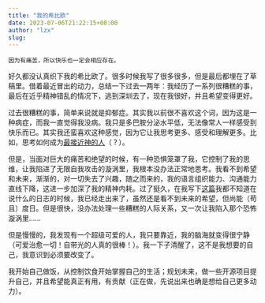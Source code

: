 ```yaml
---
title: "我的希比欧"
date: 2023-07-06T21:22:15+08:00
author: "lzx"
slug: 
---
```


```
因为有痛苦，所以快乐也一定会相应存在。
```

好久都没认真织下我的希比欧了。很多时候我写了很多很多，但是最后都埋在了草稿里。借着最近冒出的动力，总结一下过去一两年：我经历了一系列很糟糕的事，最后在近乎精神错乱的情况下，逃到深圳去了，现在我很好，并且希望变得更好。

过去很糟糕的事，简单来说就是抑郁症。其实我以前很不喜欢这个词，因为这是一种病症，而我一直觉得我没病。我只是多巴胺分泌水平低，无法像常人一样感受到快乐而已。其实我还蛮喜欢这种感觉，因为它让我思考更多、感受和理解更多。比如，思考如何成为[最接近神的人](https://lzxqaq.com/posts/2021-12-12-saintseiya/)（？）。

但是，当面对巨大的痛苦和绝望的时候，有一种恐惧笼罩了我，它控制了我的思维，让我陷进了无限自我攻击的漩涡里，我根本没办法正常地思考。我看不到希望和未来，渐渐的，对一切失去了兴趣，随之而来的，我的语言组织能力、沟通能力直线下降，这进一步加深了我的精神内耗。过了挺久，在我写下[这篇](https://lzxqaq.com/posts/2022-12-17/)我都不知道在说什么的日志的时候，我已经走出来了，虽然还是看不到未来的希望，但尚能（苟且）度日。但是很快，没办法处理一些糟糕的人际关系，又一次让我陷入那个恐怖漩涡里……

但是慢慢的，我发现有一个超级可爱的人，我只要靠近，我的脑海就变得很宁静（可爱治愈一切！自带光的人真的很棒！）。我一下子清醒了，这不是我想要的自己，我意识到必须要改变了。

我开始自己做饭，从控制饮食开始掌握自己的生活；规划未来，做一些开源项目提升自己，并且希望能真正有用，有贡献（正在做，先说出来也确是想给自己更多动力）。